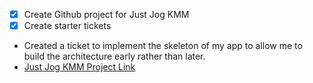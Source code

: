 - [x] Create Github project for Just Jog KMM
- [x] Create starter tickets
- Created a ticket to implement the skeleton of my app to allow me to build the architecture early rather than later.
- [Just Jog KMM Project Link](https://github.com/users/RamziJabali/projects/2/views/1?groupedBy%5BcolumnId%5D=Status&layout=board&sortedBy%5Bdirection%5D=asc&sortedBy%5BcolumnId%5D=162138642)